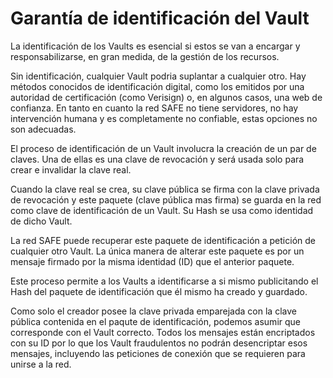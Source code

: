 # Garantía de identificación del Vault
La identificación de los Vaults es esencial si estos se van a encargar y responsabilizarse, en gran medida, de la gestión de los recursos.

Sin identificación, cualquier Vault podria suplantar a cualquier otro. Hay métodos conocidos de identificación digital, como los emitidos por una autoridad de certificación (como Verisign) o, en algunos casos, una web de confianza. En tanto en cuanto la red SAFE no tiene servidores, no hay intervención humana y es completamente no confiable, estas opciones no son adecuadas.

El proceso de identificación de un Vault involucra la creación de un par de claves. Una de ellas es una clave de revocación y será usada solo para crear e invalidar la clave real.

Cuando la clave real se crea, su clave pública se firma con la clave privada de revocación y este paquete (clave pública mas firma) se guarda en la red como clave de identificación de un Vault. Su Hash se usa como identidad de dicho Vault.

La red SAFE puede recuperar este paquete de identificación a petición de cualquier otro Vault. La única manera de alterar este paquete es por un mensaje firmado por la misma identidad (ID) que el anterior paquete.

Este proceso permite a los Vaults a identificarse a si mismo publicitando el Hash del paquete de identificación que él mismo ha creado y guardado.

Como solo el creador posee la clave privada emparejada con la clave pública contenida en el paqute de identificación, podemos asumir que corresponde con el Vault correcto. Todos los mensajes están encriptados con su ID por lo que los Vault fraudulentos no podrán desencriptar esos mensajes, incluyendo las peticiones de conexión que se requieren para unirse a la red.

